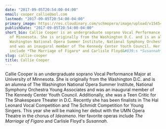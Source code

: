 ```yaml
---
date: "2017-09-05T20:54:00-04:00"
email: cooper_callie@aol.com
lastmod: "2017-09-05T20:54:00-04:00"
primary_image: https://res.cloudinary.com/schmopera/image/upload/v1545409169/media/webhook-uploads/1504659252210/recital%20picture%20headshot1.png.png
publishDate: "2017-09-05T20:54:00-04:00"
short_bio: Callie Cooper is an undergraduate soprano Vocal Performance Major at University
  of Minnesota. She is originally from the Washington D.C. and is an alumna of The
  Washington National Opera Summer Institute, National Symphony Orchestra Young Associates
  and was an inaugural member of The Kennedy Center Youth Council. Her favorite operas
  include *The Marriage of Figaro* and Carlisle Floyd&#039;s *Susannah*.
slug: callie-cooper
title: Callie Cooper
---
```


Callie Cooper is an undergraduate soprano Vocal Performance Major at University of Minnesota. She is originally from the Washington D.C. and is an alumna of The Washington National Opera Summer Institute, National Symphony Orchestra Young Associates and was an inaugural member of The Kennedy Center Youth Council. Additionally, she was a Teen Critic for The Shakespeare Theater in D.C. Recently she has been finalists in The Hal Leonard Vocal Competition and The Schmidt Competition for Young Singers. This year she will be making her debut with the UMN Opera Theatre in the chorus of *Ideomeno*. Her favorite operas include *The Marriage of Figaro* and Carlisle Floyd's *Susannah*.
